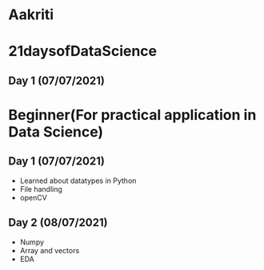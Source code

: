 # Aakriti
# 21daysofDataScience
## Day 1 (07/07/2021)
# Beginner(For practical application in Data Science)

## Day 1 (07/07/2021)
- Learned about datatypes in Python
- File handling 
- openCV
## Day 2 (08/07/2021)
- Numpy
- Array and vectors
- EDA
